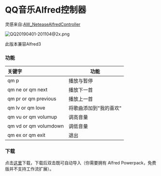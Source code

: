 # QQ音乐Alfred控制器

  



灵感来自:[AW_NeteaseAlfredController](https://github.com/li-xinyang/AW_NeteaseAlfredController)

  ![QQ20190401-201104@2x.png](https://i.loli.net/2019/04/01/5ca20763182a7.png)



此版本兼容Alfred3



### 功能



| 关键字                | 功能                   |
| :-------------------- | ---------------------- |
| qm p                  | 播放与暂停             |
| qm ne or qm next      | 播放下一首             |
| qm pr or qm previous  | 播放上一首             |
| qm lv or qm love      | 将歌曲添加到"我的喜欢" |
| qm vu or qm volumup   | 调高音量               |
| qm vd or qm volumdown | 调低音量               |
| qm ex or qm exit      | 退出                   |




### 下载
点击[这里](https://github.com/xieyezi/QQmusicWorkFlowForAlfred/blob/master/QQMusic%20Controller.alfredworkflow?raw=trueg)下载，下载后双击既可自动导入（你需要拥有 Alfred Powerpack，免费版并不支持工作流扩展）。

